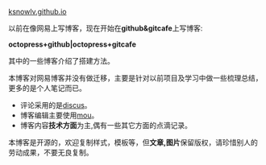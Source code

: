 [ksnowlv.github.io](ksnowlv.github.io)

以前在像网易上写博客，现在开始在**github&gitcafe**上写博客:

**octopress+github|octopress+gitcafe**

其中的一些博客介绍了搭建方法。

本博客对网易博客并没有做迁移，主要是针对以前项目及学习中做一些梳理总结，更多的是个人笔记而已。

* 评论采用的是[discus](https://disqus.com)。
* 博客编辑主要使用[mou](http://mouapp.com)。
* 博客内容**技术方面**为主,偶有一些其它方面的点滴记录。

本博客是开源的，欢迎复制样式，模板等，但**文章,图片**保留版权，请珍惜别人的劳动成果，不要无良复制。